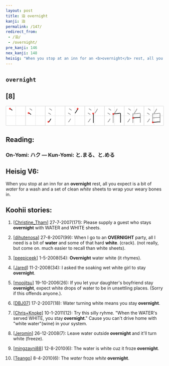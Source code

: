 ```yaml
---
layout: post
title: 泊 overnight
kanji: 泊
permalink: /147/
redirect_from:
 - /泊/
 - /overnight/
pre_kanji: 146
nex_kanji: 148
heisig: "When you stop at an inn for an <b>overnight</b> rest, all you expect is a bit of <i>water</i> for a wash and a set of clean <i>white</i> sheets to wrap your weary bones in."
---
```


## `overnight`

## [8]

<div class="stroke"><img src="../images/E6B38A.png" /></div>

## Reading:

### On-Yomi: ハク &mdash; Kun-Yomi: と.まる、と.める

## Heisig V6:

When you stop at an inn for an <b>overnight</b> rest, all you expect is a bit of <i>water</i> for a wash and a set of clean <i>white</i> sheets to wrap your weary bones in.

## Koohii stories:

1) [<a href="http://kanji.koohii.com/profile/Christine_Tham">Christine_Tham</a>] 27-7-2007(171): Please supply a guest who stays<strong> overnight</strong> with WATER and WHITE sheets.

2) [<a href="http://kanji.koohii.com/profile/dihutenosa">dihutenosa</a>] 27-8-2007(99): When I go to an <strong>OVERNIGHT</strong> party, all I need is a bit of <strong>water</strong> and some of that hard <strong>white</strong>. (crack). (not really, but come on. much easier to recall than white sheets).

3) [<a href="http://kanji.koohii.com/profile/peepiceek">peepiceek</a>] 1-5-2008(54): <strong>Overnight</strong> water white (it rhymes).

4) [<a href="http://kanji.koohii.com/profile/Jared">Jared</a>] 11-2-2008(34): I asked the soaking wet white girl to stay<strong> overnight</strong>.

5) [<a href="http://kanji.koohii.com/profile/moojitsu">moojitsu</a>] 19-10-2006(26): If you let your daughter&#039;s boyfriend stay<strong> overnight</strong>, expect white drops of water to be in unsettling places. (Sorry if this offends anyone.).

6) [<a href="http://kanji.koohii.com/profile/DBJ07">DBJ07</a>] 17-2-2007(18): Water turning white means you stay<strong> overnight</strong>.

7) [<a href="http://kanji.koohii.com/profile/Chris+Knoke">Chris+Knoke</a>] 10-1-2011(12): Try this silly ryhme. &quot;When the WATER&#039;s served WHITE, you stay<strong> overnight</strong>.&quot; Cause you can&#039;t drive home with &quot;white water&quot;(wine) in your system.

8) [<a href="http://kanji.koohii.com/profile/Jeromin">Jeromin</a>] 26-12-2008(7): Leave water outside<strong> overnight</strong> and it&#039;ll turn white (freeze).

9) [<a href="http://kanji.koohii.com/profile/mingzayni88">mingzayni88</a>] 12-8-2010(6): The water is white cuz it froze<strong> overnight</strong>.

10) [<a href="http://kanji.koohii.com/profile/Teango">Teango</a>] 8-4-2010(6): The <em>water</em> froze <em>white</em><strong> overnight</strong>.
